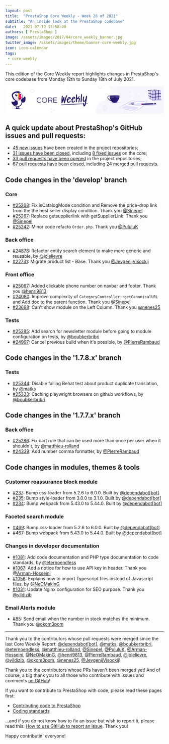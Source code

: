 ```yaml
---
layout: post
title:  "PrestaShop Core Weekly - Week 28 of 2021"
subtitle: "An inside look at the PrestaShop codebase"
date:   2021-07-19 13:58:00
authors: [ PrestaShop ]
image: /assets/images/2017/04/core_weekly_banner.jpg
twitter_image: /assets/images/theme/banner-core-weekly.jpg
icon: icon-calendar
tags:
 - core-weekly
---
```


This edition of the Core Weekly report highlights changes in PrestaShop's core codebase from Monday 12th to Sunday 18th of July 2021.

![Core Weekly banner](/assets/images/2018/12/banner-core-weekly.jpg)


## A quick update about PrestaShop's GitHub issues and pull requests:

- [45 new issues](https://github.com/search?q=org%3APrestaShop+is%3Apublic++-repo%3Aprestashop%2Fprestashop.github.io++is%3Aissue+created%3A2021-07-12..2021-07-18) have been created in the project repositories;
- [31 issues have been closed](https://github.com/search?q=org%3APrestaShop+is%3Apublic++-repo%3Aprestashop%2Fprestashop.github.io++is%3Aissue+closed%3A2021-07-12..2021-07-18), including [8 fixed issues](https://github.com/search?q=org%3APrestaShop+is%3Apublic++-repo%3Aprestashop%2Fprestashop.github.io++is%3Aissue+label%3Afixed+closed%3A2021-07-12..2021-07-18) on the core;
- [33 pull requests have been opened](https://github.com/search?q=org%3APrestaShop+is%3Apublic++-repo%3Aprestashop%2Fprestashop.github.io++is%3Apr+created%3A2021-07-12..2021-07-18) in the project repositories;
- [67 pull requests have been closed](https://github.com/search?q=org%3APrestaShop+is%3Apublic++-repo%3Aprestashop%2Fprestashop.github.io++is%3Apr+closed%3A2021-07-12..2021-07-18), including [24 merged pull requests](https://github.com/search?q=org%3APrestaShop+is%3Apublic++-repo%3Aprestashop%2Fprestashop.github.io++is%3Apr+merged%3A2021-07-12..2021-07-18).



## Code changes in the 'develop' branch


### Core
* [#25268](https://github.com/PrestaShop/PrestaShop/pull/25268): Fix isCatalogMode condition and Remove the price-drop link from the the best seller display condition. Thank you [@Sinepel](https://github.com/Sinepel)
* [#25267](https://github.com/PrestaShop/PrestaShop/pull/25267): Replace getsupplierlink with getSupplierLink. Thank you [@Sinepel](https://github.com/Sinepel)
* [#25242](https://github.com/PrestaShop/PrestaShop/pull/25242): Minor code refacto `Order.php`. Thank you [@PululuK](https://github.com/PululuK)


### Back office
* [#24878](https://github.com/PrestaShop/PrestaShop/pull/24878): Refactor entity search element to make more generic and reusable, by [@jolelievre](https://github.com/jolelievre)
* [#22731](https://github.com/PrestaShop/PrestaShop/pull/22731): Migrate product list - Base. Thank you [@JevgenijVisockij](https://github.com/JevgenijVisockij)


### Front office
* [#25067](https://github.com/PrestaShop/PrestaShop/pull/25067): Added clickable phone number on navbar and footer. Thank you [@henri9813](https://github.com/henri9813)
* [#24080](https://github.com/PrestaShop/PrestaShop/pull/24080): Improve complexity of `CategoryController::getCanonicalURL` and Add doc to the parent function. Thank you [@Sinepel](https://github.com/Sinepel)
* [#23698](https://github.com/PrestaShop/PrestaShop/pull/23698): Can't show module on the Left Column. Thank you [@nenes25](https://github.com/nenes25)


### Tests
* [#25285](https://github.com/PrestaShop/PrestaShop/pull/25285): Add search for newsletter module before going to module configuration on tests, by [@boubkerbribri](https://github.com/boubkerbribri)
* [#24997](https://github.com/PrestaShop/PrestaShop/pull/24997): Cancel previous build when it's possible, by [@PierreRambaud](https://github.com/PierreRambaud)


## Code changes in the '1.7.8.x' branch


### Tests
* [#25344](https://github.com/PrestaShop/PrestaShop/pull/25344): Disable failing Behat test about product duplicate translation, by [@matks](https://github.com/matks)
* [#25333](https://github.com/PrestaShop/PrestaShop/pull/25333): Caching playwright browsers on github workflows, by [@boubkerbribri](https://github.com/boubkerbribri)


## Code changes in the '1.7.7.x' branch


### Back office
* [#25286](https://github.com/PrestaShop/PrestaShop/pull/25286): Fix cart rule that can be used more than once per user when it shouldn't, by [@matthieu-rolland](https://github.com/matthieu-rolland)
* [#24339](https://github.com/PrestaShop/PrestaShop/pull/24339): Add number comma formatter, by [@PierreRambaud](https://github.com/PierreRambaud)


## Code changes in modules, themes & tools


### Customer reassurance block module
* [#237](https://github.com/PrestaShop/blockreassurance/pull/237): Bump css-loader from 5.2.6 to 6.0.0. Built by [@dependabot[bot]](https://github.com/apps/dependabot)
* [#235](https://github.com/PrestaShop/blockreassurance/pull/235): Bump style-loader from 3.0.0 to 3.1.0. Built by [@dependabot[bot]](https://github.com/apps/dependabot)
* [#234](https://github.com/PrestaShop/blockreassurance/pull/234): Bump webpack from 5.43.0 to 5.44.0. Built by [@dependabot[bot]](https://github.com/apps/dependabot)


### Faceted search module
* [#469](https://github.com/PrestaShop/ps_facetedsearch/pull/469): Bump css-loader from 5.2.6 to 6.0.0. Built by [@dependabot[bot]](https://github.com/apps/dependabot)
* [#467](https://github.com/PrestaShop/ps_facetedsearch/pull/467): Bump webpack from 5.43.0 to 5.44.0. Built by [@dependabot[bot]](https://github.com/apps/dependabot)


### Changes in developer documentation
* [#1081](https://github.com/PrestaShop/docs/pull/1081): Add code documentation and PHP type documentation to code standards, by [@eternoendless](https://github.com/eternoendless)
* [#1067](https://github.com/PrestaShop/docs/pull/1067): Add a notice for how to use API key in header. Thank you [@Arman-Hosseini](https://github.com/Arman-Hosseini)
* [#1056](https://github.com/PrestaShop/docs/pull/1056): Explains how to import Typescript files instead of Javascript files, by [@NeOMakinG](https://github.com/NeOMakinG)
* [#1031](https://github.com/PrestaShop/docs/pull/1031): Update Nginx configuration for SEO purpose. Thank you [@yildizib](https://github.com/yildizib)


### Email Alerts module
* [#85](https://github.com/PrestaShop/ps_emailalerts/pull/85): Send email when the number in stock matches the minimum. Thank you [@okom3pom](https://github.com/okom3pom)


<hr />

Thank you to the contributors whose pull requests were merged since the last Core Weekly Report: [@dependabot[bot]](https://github.com/apps/dependabot), [@matks](https://github.com/matks), [@boubkerbribri](https://github.com/boubkerbribri), [@eternoendless](https://github.com/eternoendless), [@matthieu-rolland](https://github.com/matthieu-rolland), [@Sinepel](https://github.com/Sinepel), [@PululuK](https://github.com/PululuK), [@Arman-Hosseini](https://github.com/Arman-Hosseini), [@NeOMakinG](https://github.com/NeOMakinG), [@henri9813](https://github.com/henri9813), [@PierreRambaud](https://github.com/PierreRambaud), [@jolelievre](https://github.com/jolelievre), [@yildizib](https://github.com/yildizib), [@okom3pom](https://github.com/okom3pom), [@nenes25](https://github.com/nenes25), [@JevgenijVisockij](https://github.com/JevgenijVisockij)!

Thank you to the contributors whose PRs haven't been merged yet! And of course, a big thank you to all those who contribute with issues and comments [on GitHub](https://github.com/PrestaShop/PrestaShop)!

If you want to contribute to PrestaShop with code, please read these pages first:

 * [Contributing code to PrestaShop](https://devdocs.prestashop.com/1.7/contribute/contribution-guidelines/)
 * [Coding standards](https://devdocs.prestashop.com/1.7/development/coding-standards/)

...and if you do not know how to fix an issue but wish to report it, please read this: [How to use GitHub to report an issue](https://devdocs.prestashop.com/1.7/contribute/contribute-reporting-issues/). Thank you!

Happy contributin' everyone!
